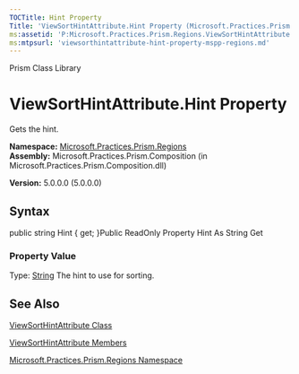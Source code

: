 ```yaml
---
TOCTitle: Hint Property
Title: 'ViewSortHintAttribute.Hint Property (Microsoft.Practices.Prism.Regions)'
ms:assetid: 'P:Microsoft.Practices.Prism.Regions.ViewSortHintAttribute.Hint'
ms:mtpsurl: 'viewsorthintattribute-hint-property-mspp-regions.md'
---
```


Prism Class Library

ViewSortHintAttribute.Hint Property
=======================================

Gets the hint.

**Namespace:** [Microsoft.Practices.Prism.Regions](https://msdn.microsoft.com/library/microsoft.practices.prism.regions)
**Assembly:** Microsoft.Practices.Prism.Composition (in Microsoft.Practices.Prism.Composition.dll)

**Version:** 5.0.0.0 (5.0.0.0)

## Syntax


public string Hint { get; }Public ReadOnly Property Hint As String Get
### Property Value

Type: [String](http://msdn.microsoft.com/en-us/library/s1wwdcbf)
The hint to use for sorting.

See Also
--------


[ViewSortHintAttribute Class](https://msdn.microsoft.com/library/microsoft.practices.prism.regions.viewsorthintattribute)

[ViewSortHintAttribute Members](https://msdn.microsoft.com/allmembers.t:microsoft.practices.prism.regions.viewsorthintattribute)

[Microsoft.Practices.Prism.Regions Namespace](https://msdn.microsoft.com/library/microsoft.practices.prism.regions)
